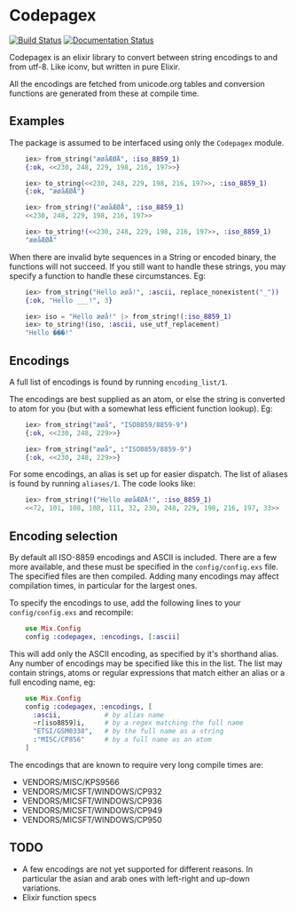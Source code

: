 Codepagex
=========

[![Build Status](https://travis-ci.org/tallakt/codepagex.svg)](https://travis-ci.org/tallakt/codepagex)
[![Documentation Status](https://inch-ci.org/github/tallakt/codepagex.svg?branch=master)](https://inch-ci.org/github/tallakt/codepagex#)

Codepagex is an  elixir library to convert between string encodings to and from
utf-8. Like iconv, but written in pure Elixir.

All the encodings are fetched from unicode.org tables and conversion functions
are generated from these at compile time.


## Examples

The package is assumed to be interfaced using only the `Codepagex` module.

```elixir
    iex> from_string("æøåÆØÅ", :iso_8859_1)
    {:ok, <<230, 248, 229, 198, 216, 197>>}

    iex> to_string(<<230, 248, 229, 198, 216, 197>>, :iso_8859_1)
    {:ok, "æøåÆØÅ"}

    iex> from_string!("æøåÆØÅ", :iso_8859_1)
    <<230, 248, 229, 198, 216, 197>>

    iex> to_string!(<<230, 248, 229, 198, 216, 197>>, :iso_8859_1)
    "æøåÆØÅ"
```

When there are invalid byte sequences in a String or encoded binary, the
functions will not succeed. If you still want to handle these strings, you may
specify a function to handle these circumstances. Eg:

```elixir
    iex> from_string("Hello æøå!", :ascii, replace_nonexistent("_"))
    {:ok, "Hello ___!", 3}

    iex> iso = "Hello æøå!" |> from_string!(:iso_8859_1)
    iex> to_string!(iso, :ascii, use_utf_replacement)
    "Hello ���!"
```

## Encodings

A full list of encodings is found by running `encoding_list/1`. 

The encodings are best supplied as an atom, or else the string is converted to
atom for you (but with a somewhat less efficient function lookup). Eg:

```elixir
    iex> from_string("æøå", "ISO8859/8859-9")
    {:ok, <<230, 248, 229>>}

    iex> from_string("æøå", :"ISO8859/8859-9")
    {:ok, <<230, 248, 229>>}
```

For some encodings, an alias is set up for easier dispatch. The list of aliases
is found by running `aliases/1`. The code looks like: 

```elixir
    iex> from_string!("Hello æøåÆØÅ!", :iso_8859_1)
    <<72, 101, 108, 108, 111, 32, 230, 248, 229, 198, 216, 197, 33>>
```

## Encoding selection

By default all ISO-8859 encodings and ASCII is included. There are a few more
available, and these must be specified in the `config/config.exs` file. The
specified files are then compiled. Adding many encodings may affect compilation
times, in particular for the largest ones.

To specify the encodings to use, add the following lines to your
`config/config.exs` and recompile:

```elixir
    use Mix.Config
    config :codepagex, :encodings, [:ascii]
```

This will add only the ASCII encoding, as specified by it's shorthand alias.
Any number of encodings may be specified like this in the list. The list may
contain strings, atoms or regular expressions that match either an alias or a
full encoding name, eg:

```elixir
    use Mix.Config
    config :codepagex, :encodings, [
      :ascii,           # by alias name
      ~r[iso8859]i,     # by a regex matching the full name
      "ETSI/GSM0338",   # by the full name as a string
      :"MISC/CP856"     # by a full name as an atom
    ]
```

The encodings that are known to require very long compile times are:

- VENDORS/MISC/KPS9566
- VENDORS/MICSFT/WINDOWS/CP932
- VENDORS/MICSFT/WINDOWS/CP936
- VENDORS/MICSFT/WINDOWS/CP949
- VENDORS/MICSFT/WINDOWS/CP950

## TODO

- A few encodings are not yet supported for different reasons. In particular
  the asian and arab ones with left-right and up-down variations.
- Elixir function specs

